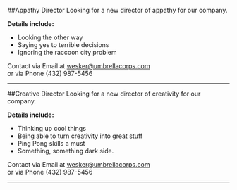 ##Appathy Director
Looking for a new director of appathy for our company.

**Details include:**
- Looking the other way
- Saying yes to terrible decisions
- Ignoring the raccoon city problem

Contact via Email at [wesker@umbrellacorps.com](wesker@umbrellacorps.com)  
or via Phone (432) 987-5456  


***


##Creative Director
Looking for a new director of creativity for our company.

**Details include:**
- Thinking up cool things
- Being able to turn creativity into great stuff
- Ping Pong skills a must
- Something, something dark side.

Contact via Email at [wesker@umbrellacorps.com](wesker@umbrellacorps.com)   
or via Phone (432) 987-5456  

***